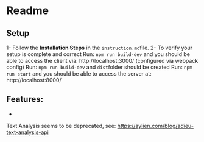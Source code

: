 # Readme

## Setup

1- Follow the **Installation Steps** in the `instruction.md`file.
2- To verify your setup is complete and correct
Run: `npm run build-dev` and you should be able to access the client via: http://localhost:3000/ (configured via webpack config)
Run: `npm run build-dev` and `dist`folder should be created
Run: `npm run start` and you should be able to access the server at: http://localhost:8000/

## Features:

-

Text Analysis seems to be deprecated, see: https://aylien.com/blog/adieu-text-analysis-api

